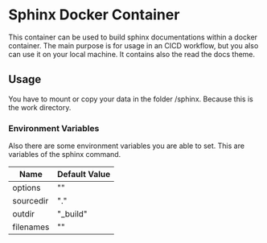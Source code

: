 # Sphinx Docker Container
This container can be used to build sphinx documentations within a docker container.
The main purpose is for usage in an CICD workflow, but you also can use it on your local machine.
It contains also the read the docs theme.

## Usage
You have to mount or copy your data in the folder /sphinx.
Because this is the work directory.

### Environment Variables
Also there are some environment variables you are able to set.
This are variables of the sphinx command.

| Name      | Default Value | 
|-----------|---------------|
| options   | ""            |
| sourcedir | "."           |
| outdir    | "_build"      |
| filenames | ""            |
